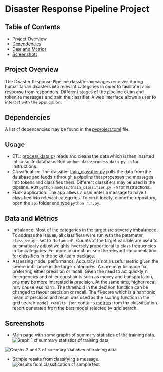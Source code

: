 # Disaster Response Pipeline Project

## Table of Contents
* [Project Overview](#project-overview)
* [Dependencies](#dependencies)
* [Data and Metrics](#data-and-metrics)
* [Screenshots](#screenshots)

## Project Overview

The Disaster Response Pipeline classifies messages received during humanitarian disasters into relevant categories in order to facilitate rapid response from responders. Different stages of the pipeline clean and tokenize messages and train the classifier. A web interface allows a user to interact with the application.

## Dependencies
A list of dependencies may be found in the [pyproject.toml](https://github.com/sunnykan/disaster_response_pipeline_project/blob/main/pyproject.toml?raw=true) file.

## Usage
* ETL: [process_data.py](https://github.com/sunnykan/disaster_response_pipeline_project/blob/main/data/process_data.py?raw=True) reads and cleans the data which is then inserted into a sqlite database. Run ```python data/process_data.py -h``` for instructions.
* Classification: The classifier [train_classifier.py](https://github.com/sunnykan/disaster_response_pipeline_project/blob/main/models/train_classifier.py?raw=True) pulls the data from the database and feeds it through a pipeline that processes the messages into tokens and classifies them. Different classifiers may be used in the pipeline. Run ```python models/train_classifier.py -h``` for instructions.
* Flask application: The app allows a user enter a message to have it classified into relevant categories. To run it locally, clone the repository, open the ```app``` folder and type ```python run.py```. 

## Data and Metrics
* Imbalance: Most of the categories in the target are severely imbalanced. To address the issues, all classifiers were run with the parameter  ```class_weight``` set to ```'balanced'```. Counts of the target variable are used to automatically adjust weights inversely proportional to class frequencies in the categories. For more information, see the relevant documentation for classifiers in the scikit-learn package.
* Assessing model performance: Accuracy is not a useful metric given the severe imbalance in the target categories. A case may be made for preferring either precision or recall. Given the need to act quickly in emergencies and other constraints such as money and transportation, one may be more interested in precision. At the same time, higher recall may cause less harm. The threshold in the decision function can be changed to favour precision or recall. The f1-score which is a harmonic mean of precision and recall was used as the scoring function in the grid search. ```model_results.json``` contains [metrics](https://github.com/sunnykan/disaster_response_pipeline_project/blob/main/models/model_results.json?raw=true) from the classification report generated from the best model selected by grid search. 

## Screenshots
* Main page with some graphs of summary statistics of the training data. 
![Graph 1 of summary statistics of training data](https://github.com/sunnykan/disaster_response_pipeline_project/blob/main/images/index-page-graph1.png?raw=true)

![Graphs 2 and 3 of summary statistics of training data](https://github.com/sunnykan/disaster_response_pipeline_project/blob/main/images/index-page-graph-2-3.png?raw=true)

* Sample results from classifying a message.
![Results from classification of sample text](https://github.com/sunnykan/disaster_response_pipeline_project/blob/main/images/classification-page.png?raw=true)

